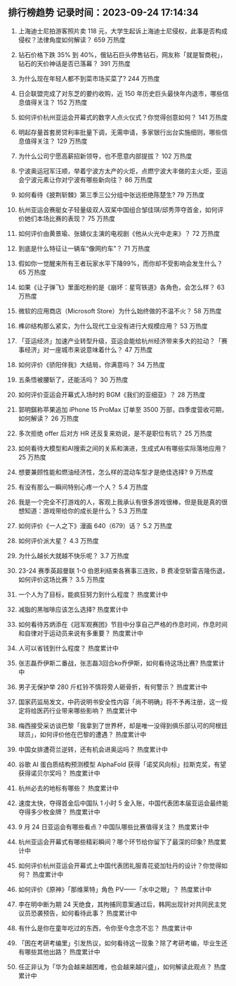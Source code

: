 
## 排行榜趋势 记录时间：2023-09-24 17:14:34
  
  1. 上海迪士尼拍游客照片卖 118 元，大学生起诉上海迪士尼侵权，此事是否构成侵权？法律角度如何解读？ 659 万热度
    
  2. 钻石价格下跌 35% 到 40%，俄钻石巨头停售钻石，网友称「就是智商税」，钻石的天价神话是否已落幕？ 391 万热度
    
  3. 为什么现在年轻人都不到菜市场买菜了? 244 万热度
    
  4. 日企联盟完成了对东芝的要约收购，近 150 年历史巨头最快年内退市，哪些信息值得关注？ 152 万热度
    
  5. 如何评价杭州亚运会开幕式的数字人点火仪式？你觉得创意如何？ 141 万热度
    
  6. 明起存量首套房贷利率批量下调，无需申请，多家银行出台实施细则，哪些信息值得关注？ 129 万热度
    
  7. 为什么公司宁愿高薪招新领导，也不愿意内部提拔？ 102 万热度
    
  8. 宁波奥运冠军汪顺，举着宁波方太产的火炬，点燃宁波大丰做的主火炬，亚运会宁波元素让你对宁波有哪些新向往？ 86 万热度
    
  9. 如何看待《披荆斩棘》第三季三公分组中张远拒绝陈楚生? 79 万热度
    
  10. 杭州亚运会赛艇女子轻量级双人双桨中国组合邹佳琪/邱秀萍夺首金，如何评价她们本场比赛的表现？ 75 万热度
    
  11. 如何评价由黄景瑜、张婧仪主演的电视剧《他从火光中走来》？ 72 万热度
    
  12. 到底是什么特征让一辆车“像网约车”？ 71 万热度
    
  13. 假如你一觉醒来所有王者玩家水平下降99%，而你却不受影响会发生什么？ 65 万热度
    
  14. 如果《让子弹飞》里面吃粉的是《崩坏：星穹铁道》各角色，会怎么样？ 63 万热度
    
  15. 微软的应用商店（Microsoft Store）为什么始终做的不温不火？ 58 万热度
    
  16. 榫卯结构那么紧实，为什么现代工业没有进行大规模应用？ 53 万热度
    
  17. 「亚运经济」加速产业转型升级，亚运会能给杭州经济带来多大的拉动？「赛事经济」对一座城市来说意味着什么？ 47 万热度
    
  18. 如何评价《骄阳伴我》大结局，你满意吗？ 34 万热度
    
  19. 五条悟被腰斩了，还能活吗？ 30 万热度
    
  20. 如何评价亚运会开幕式入场时的 BGM《我们的亚细亚》？ 28 万热度
    
  21. 郭明錤称苹果追加 iPhone 15 ProMax 订单至 3500 万部，四季度营收可期，如何解读？ 26 万热度
    
  22. 多次拒绝 offer 后对方 HR 还反复来劝说，是不是职位有坑？ 25 万热度
    
  23. 如何看待大模型和AI搜索之间的关系和演进，生成式AI有哪些实际落地应用？ 25 万热度
    
  24. 想要兼顾性能和燃油经济性，怎么样的混动车型才是绝佳选择? 9 万热度
    
  25. 有没有那么一瞬间特别心疼一个人？ 5.4 万热度
    
  26. 我是一个完全不打游戏的人，客观上我承认有很多游戏很棒，但是我是真的很想知道：游戏带给你的成长是什么？ 5.3 万热度
    
  27. 如何评价《一人之下》漫画 640（679）话？ 5.2 万热度
    
  28. 如何评价派大星？ 4.3 万热度
    
  29. 为什么越长大就越不快乐呢？ 3.7 万热度
    
  30. 23-24 赛季英超曼联 1-0 伯恩利结束各赛事三连败，B 费凌空斩雷吉隆伤退，如何评价这场比赛？ 3.5 万热度
    
  31. 一个人为了目标，能疯狂努力到什么程度？ 热度累计中
    
  32. 减脂的黑咖啡应该怎么选择? 热度累计中
    
  33. 如何看待苏炳添在《冠军观赛团》节目中分享自己严格的作息时间，作息时间和自律对于运动员来说有多重要？ 热度累计中
    
  34. 人可以省钱到什么程度？ 热度累计中
    
  35. 张志磊乔伊斯二番战，张志磊3回合ko乔伊斯，如何看待这场比赛? 热度累计中
    
  36. 男子无保护举 280 斤杠铃不慎将旁人砸骨折，有何警示？ 热度累计中
    
  37. 国家药监局发文，中药说明书安全性内容「尚不明确」将不予再注册，这一规定将给医药行业带来哪些影响？ 热度累计中
    
  38. 梅西接受采访谈巴黎「我拿到了世界杯，却是唯一没得到俱乐部认可的阿根廷球员」，如何评价他在巴黎的遭遇？ 热度累计中
    
  39. 中国女排遭荷兰逆转，还有机会进奥运吗？ 热度累计中
    
  40. 谷歌 AI 蛋白质结构预测模型 AlphaFold 获得「诺奖风向标」拉斯克奖，有望获得诺贝尔奖吗？ 热度累计中
    
  41. 杭州必去的地标有哪些？ 热度累计中
    
  42. 速度太快，夺得首金后中国队 1 小时 5 金入账，中国代表团本届亚运会最终能夺得多少枚金牌？ 热度累计中
    
  43. 9 月 24 日亚运会有哪些看点？中国队哪些比赛值得关注？ 热度累计中
    
  44. 杭州亚运会开幕式有哪些精彩瞬间？哪个环节给你留下了最深的印象? 热度累计中
    
  45. 如何评价杭州亚运会开幕式上中国代表团礼服青花瓷加牡丹的设计？你觉得如何？ 热度累计中
    
  46. 如何评价《原神》「那维莱特」角色 PV——「水中之眼」？ 热度累计中
    
  47. 李在明中断为期 24 天绝食，其拘捕同意案通过后，韩网出现针对共同民主党议员恐袭预告，如何看待此事？ 热度累计中
    
  48. 有什么是你在童年吃过的东西，令你至今念念不忘？ 热度累计中
    
  49. 「困在考研考编里」引发热议，如何看待这一现象？除了考研考编，毕业生还有哪些其他出路？ 热度累计中
    
  50. 任正非认为「华为会越来越困难，也会越来越兴盛」，如何解读此观点？ 热度累计中
    